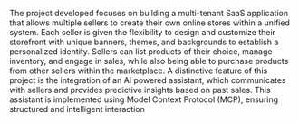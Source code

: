 The project developed focuses on building a multi-tenant SaaS application that allows multiple sellers to create their own online stores within a unified system. Each seller is given the flexibility to design and customize their storefront with 
unique banners, themes, and backgrounds to establish a personalized identity. Sellers can list products of their choice, manage inventory, and engage in sales, while also being able to purchase products from other sellers within the 
marketplace. A distinctive feature of this project is the integration of an AI powered assistant, which communicates with sellers and provides predictive insights based on past sales. This assistant is implemented using Model Context 
Protocol (MCP), ensuring structured and intelligent interaction
